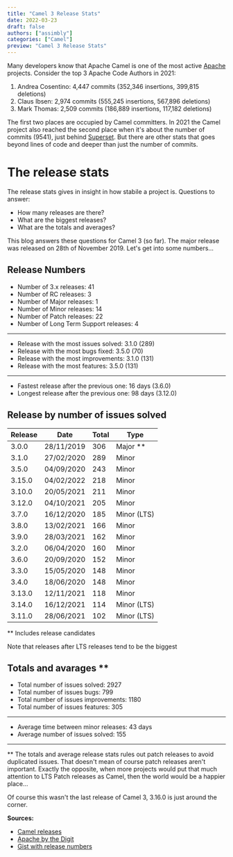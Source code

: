 ```yaml
---
title: "Camel 3 Release Stats"
date: 2022-03-23
draft: false
authors: ["assimbly"]
categories: ["Camel"]
preview: "Camel 3 Release Stats"
---
```


Many developers know that Apache Camel is one of the most active [Apache](https://apache.org/) projects. Consider the top 3 Apache Code Authors in 2021:

1.   Andrea Cosentino: 4,447 commits (352,346 insertions, 399,815 deletions)
2.   Claus Ibsen: 2,974 commits (555,245 insertions, 567,896 deletions)
3.   Mark Thomas: 2,509 commits (186,889 insertions, 117,182 deletions)

The first two places are occupied by Camel committers. In 2021 the Camel project also reached the second place when it's about the number of commits (9541), just behind [Superset](https://superset.apache.org/). 
But there are other stats that goes beyond lines of code and deeper than just the number of commits. 

# The release stats

The release stats gives in insight in how stabile a project is. Questions to answer:

* How many releases are there?
* What are the biggest releases?
* What are the totals and averages?

This blog answers these questions for Camel 3 (so far). The major release was released on 28th of November 2019. Let's get into some numbers...


## Release Numbers

* Number of 3.x releases: 41
* Number of RC releases: 3
* Number of Major releases: 1
* Number of Minor releases: 14
* Number of Patch releases: 22
* Number of Long Term Support releases: 4

---
* Release with the most issues solved: 3.1.0 (289)
* Release with the most bugs fixed: 3.5.0 (70)
* Release with the most improvements: 3.1.0 (131)
* Release with the most features: 3.5.0 (131)
---
* Fastest release after the previous one: 16 days (3.6.0)
* Longest release after the previous one: 98 days (3.12.0)


## Release by number of issues solved

| Release | Date       | Total | Type        |
| ------- | ---------- | ----- | ----------- |
| 3.0.0   | 28/11/2019 | 306   | Major **      |
| 3.1.0   | 27/02/2020 | 289   | Minor       |
| 3.5.0   | 04/09/2020 | 243   | Minor       |
| 3.15.0  | 04/02/2022 | 218   | Minor       |
| 3.10.0  | 20/05/2021 | 211   | Minor       |
| 3.12.0  | 04/10/2021 | 205   | Minor       |
| 3.7.0   | 16/12/2020 | 185   | Minor (LTS) |
| 3.8.0   | 13/02/2021 | 166   | Minor       |
| 3.9.0   | 28/03/2021 | 162   | Minor       |
| 3.2.0   | 06/04/2020 | 160   | Minor       |
| 3.6.0   | 20/09/2020 | 152   | Minor       |
| 3.3.0   | 15/05/2020 | 148   | Minor       |
| 3.4.0   | 18/06/2020 | 148   | Minor       |
| 3.13.0  | 12/11/2021 | 118   | Minor       |
| 3.14.0  | 16/12/2021 | 114   | Minor (LTS) |
| 3.11.0  | 28/06/2021 | 102   | Minor (LTS) |

** Includes release candidates

Note that releases after LTS releases tend to be the biggest

## Totals and avarages **

* Total number of issues solved: 2927
* Total number of issues bugs: 799
* Total number of issues improvements: 1180
* Total number of issues features: 305
---
* Average time between minor releases: 43 days
* Average number of issues solved: 155
---
 
** The totals and average release stats rules out patch releases to avoid duplicated issues. That doesn't mean of course patch releases aren't important.
Exactly the opposite, when more projects would put that much attention to LTS Patch releases as Camel, then the world would be a happier place...

Of course this wasn't the last release of Camel 3, 3.16.0 is just around the corner.

**Sources:**

* [Camel releases](/releases/)
* [Apache by the Digit](https://blogs.apache.org/foundation/entry/apache-in-2021-by-the)
* [Gist with release numbers](https://gist.github.com/assimbly/dc7cbd9aa90b67e42e5f66a84aae996f)

